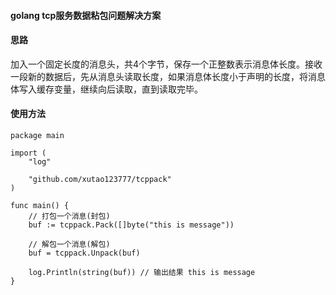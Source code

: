 #### golang tcp服务数据粘包问题解决方案
#### 思路
加入一个固定长度的消息头，共4个字节，保存一个正整数表示消息体长度。接收一段新的数据后，先从消息头读取长度，如果消息体长度小于声明的长度，将消息体写入缓存变量，继续向后读取，直到读取完毕。

#### 使用方法

```
package main

import (
	"log"

	"github.com/xutao123777/tcppack"
)

func main() {
	// 打包一个消息(封包)
	buf := tcppack.Pack([]byte("this is message"))

	// 解包一个消息(解包)
	buf = tcppack.Unpack(buf)

	log.Println(string(buf)) // 输出结果 this is message
}
